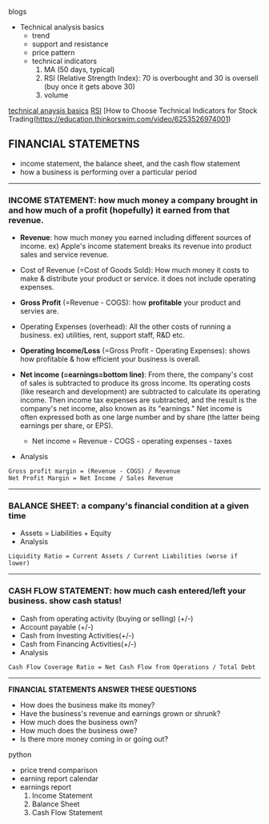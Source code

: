 blogs

- Technical analysis basics
  - trend
  - support and resistance
  - price pattern
  - technical indicators
    1. MA (50 days, typical)
    2. RSI (Relative Strength Index): 70 is overbought and 30 is oversell (buy once it gets above 30)
    3. volume

[technical anaysis basics](https://education.thinkorswim.com/playlist/543056/5454874318001)
[RSI](https://education.thinkorswim.com/playlist/570014/5454890693001)
[How to Choose Technical Indicators for Stock Trading\(https://education.thinkorswim.com/video/6253526974001)



## FINANCIAL STATEMETNS
- income statement, the balance sheet, and the cash flow statement
- how a business is performing over a particular period
* * *
### INCOME STATEMENT: how much money a company brought in and how much of a profit (hopefully) it earned from that revenue.
- **Revenue**: how much money you earned including different sources of income. ex) Apple's income statement breaks its revenue into product sales and service revenue.

- Cost of Revenue (=Cost of Goods Sold): How much money it costs to make & distribute your product or service. it does not include operating expenses.

- **Gross Profit** (=Revenue - COGS): how **profitable** your product and servies are.

- Operating Expenses (overhead): All the other costs of running a business. ex) utilities, rent, support staff, R&D etc.

- **Operating Income/Loss** (=Gross Profit - Operating Expenses): shows how profitable & how efficient your business is overall.

- **Net income (=earnings=bottom line)**: From there, the company's cost of sales is subtracted to produce its gross income. Its operating costs (like research and development) are subtracted to calculate its operating income. Then income tax expenses are subtracted, and the result is the company's net income, also known as its "earnings." Net income is often expressed both as one large number and by share (the latter being earnings per share, or EPS).
  - Net income = Revenue - COGS - operating expenses - taxes

- Analysis
```
Gross profit margin = (Revenue - COGS) / Revenue
Net Profit Margin = Net Income / Sales Revenue
```
* * *

### BALANCE SHEET: a company's financial condition at a given time
- Assets = Liabilities + Equity
- Analysis
```
Liquidity Ratio = Current Assets / Current Liabilities (worse if lower)
```
* * *

### CASH FLOW STATEMENT: how much cash entered/left your business. show cash status!
- Cash from operating activity (buying or selling) (+/-)
- Account payable (+/-)
- Cash from Investing Activities(+/-)
- Cash from Financing Activities(+/-)
- Analysis
```
Cash Flow Coverage Ratio = Net Cash Flow from Operations / Total Debt
```
* * *


**FINANCIAL STATEMENTS ANSWER THESE QUESTIONS**
- How does the business make its money?
- Have the business's revenue and earnings grown or shrunk?
- How much does the business own?
- How much does the business owe?
- Is there more money coming in or going out?



python
- price trend comparison
- earning report calendar
- earnings report
  1. Income Statement
  2. Balance Sheet
  3. Cash Flow Statement

